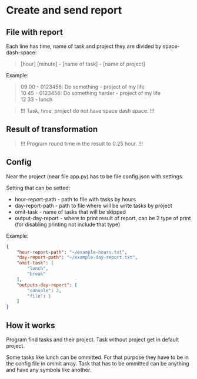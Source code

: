 # Create and send report

## File with report

Each line has time, name of task and project they are divided by space-dash-space:

> [hour] [minute] - [name of task] - [name of project]

Example:

> 09 00 - 0123456: Do something - project of my life  
> 10 45 - 0123456: Do something harder - project of my life  
> 12 33 - lunch

> !!! Task, time, project do not have space dash space. !!!

## Result of transformation

> !!! Program round time in the result to 0.25 hour. !!!

## Config

Near the project (near file app.py) has to be file config.json with settings.

Setting that can be setted:

- hour-report-path - path to file with tasks by hours
- day-report-path - path to file where will be write tasks by project
- omit-task - name of tasks that will be skipped
- output-day-report - where to print result of report, can be 2 type of print (for disabling printing not include that type)

Example:

```json
{
    "hour-report-path": "~/example-hours.txt",
    "day-report-path": "~/example-day-report.txt",
    "omit-task": [
        "lunch",
        "break"
    ],
    "outputs-day-report": [
        "console": 2,
        "file": 1
    ]
}
```

## How it works

Program find tasks and their project. Task without project get in default project.

Some tasks like lunch can be ommitted. For that purpose they have to be in the config file in ommit array.
Task that has to be ommitted can be anything and have any symbols like another.
